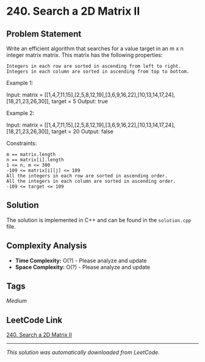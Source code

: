 # 240. Search a 2D Matrix II

## Problem Statement

Write an efficient algorithm that searches for a value target in an m x n integer matrix matrix. This matrix has the following properties:

	Integers in each row are sorted in ascending from left to right.
	Integers in each column are sorted in ascending from top to bottom.

Example 1:

Input: matrix = [[1,4,7,11,15],[2,5,8,12,19],[3,6,9,16,22],[10,13,14,17,24],[18,21,23,26,30]], target = 5
Output: true

Example 2:

Input: matrix = [[1,4,7,11,15],[2,5,8,12,19],[3,6,9,16,22],[10,13,14,17,24],[18,21,23,26,30]], target = 20
Output: false

Constraints:

	m == matrix.length
	n == matrix[i].length
	1 <= n, m <= 300
	-109 <= matrix[i][j] <= 109
	All the integers in each row are sorted in ascending order.
	All the integers in each column are sorted in ascending order.
	-109 <= target <= 109

## Solution

The solution is implemented in C++ and can be found in the `solution.cpp` file.

## Complexity Analysis

- **Time Complexity:** O(?) - Please analyze and update
- **Space Complexity:** O(?) - Please analyze and update

## Tags

*Medium*

## LeetCode Link

[240. Search a 2D Matrix II](https://leetcode.com/problems/search-a-2d-matrix-ii/)

---

*This solution was automatically downloaded from LeetCode.*
